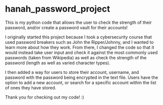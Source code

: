 # hanah_password_project

This is my python code that allows the user to check the strength of their password, and/or create a password vault for their accounts!

I originally started this project because I took a cybersecurity course that used password breakers such as John the Ripper/Johnny, 
and I wanted to learn more about how they work. From there, I changed the code so that it would instead take user input and check it against the most 
commonly used passwords (taken from Wikipedia) as well as check the strength of the password (length as well as varied character types). 

I then added a way for users to store their account, username, and password with the password being encrypted in the text file. Users have the option to add a new account, or search for a specific account within the list of ones they have stored.

Thank you for checking out my code! :)
